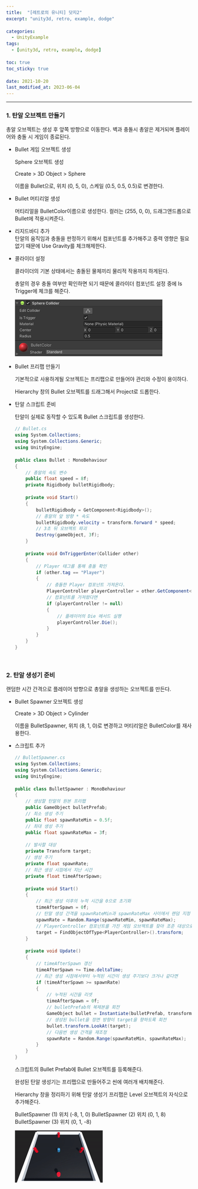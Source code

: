 ```yaml
---
title:  "[레트로의 유니티] 닷지2"
excerpt: "unity3d, retro, example, dodge"

categories:
  - UnityExample
tags:
  - [unity3d, retro, example, dodge]

toc: true
toc_sticky: true
 
date: 2021-10-20 
last_modified_at: 2023-06-04
---  
```


***

### 1. 탄알 오브젝트 만들기

총알 오브젝트는 생성 후 앞쪽 방향으로 이동한다. 벽과 충돌시 총알은 제거되며 플레이어와 충돌 시 게임이 종료된다.  

* Bullet 게임 오브젝트 생성  

  Sphere 오브젝트 생성  

  Create > 3D Object > Sphere  

  이름을 Bullet으로, 위치 (0, 5, 0), 스케일 (0.5, 0.5, 0.5)로 변경한다.  

* Bullet 머티리얼 생성  

  머티리얼을 BulletColor이름으로 생성한다. 컬러는 (255, 0, 0), 드래그앤드롭으로 Bullet에 적용시켜준다.  

* 리지드바디 추가  
  탄알의 움직임과 충돌을 판정하기 위해서 컴포넌트를 추가해주고 중력 영향은 필요없기 때문에 Use Gravity를 체크해제한다.

* 콜라이더 설정  

  콜라이더의 기본 상태에서는 충돌된 물체끼리 물리적 작용까지 하게된다.  

  총알의 경우 충돌 여부만 확인하면 되기 때문에 콜라이더 컴포넌트 설정 중에 Is Trigger에 체크를 해준다.  

  ![set_collider](/assets/images/posting/20211020/set_collider.png)

* Bullet 프리팹 만들기  

  기본적으로 사용하게될 오브젝트는 프리팹으로 만들어야 관리와 수정이 용이하다.  

  Hierarchy 창의 Bullet 오브젝트를 드래그해서 Project로 드롭한다.  

* 탄알 스크립트 준비  

  탄알이 실제로 동작할 수 있도록 Bullet 스크립트를 생성한다.  

  ```c#
  // Bullet.cs
  using System.Collections;
  using System.Collections.Generic;
  using UnityEngine;

  public class Bullet : MonoBehaviour
  {
      // 총알의 속도 변수
      public float speed = 8f;
      private Rigidbody bulletRigidbody;

      private void Start()
      {
          bulletRigidbody = GetComponent<Rigidbody>();
          // 총알의 앞 방향 * 속도
          bulletRigidbody.velocity = transform.forward * speed;
          // 3초 뒤 오브젝트 파괴
          Destroy(gameObject, 3f);
      }

      private void OnTriggerEnter(Collider other)
      {
          // Player 태그를 통해 충돌 확인
          if (other.tag == "Player")
          {
              // 충돌한 Player 컴포넌트 가져온다.  
              PlayerController playerController = other.GetComponent<PlayerController>();
              // 컴포넌트를 가져왔다면  
              if (playerController != null)
              {
                  // 플레이어의 Die 메서드 실행
                  playerController.Die();
              }
          }
      }
  }
  ```

<br/>

### 2. 탄알 생성기 준비  

랜덤한 시간 간격으로 플레이어 방향으로 총알을 생성하는 오브젝트를 만든다.  

* Bullet Spawner 오브젝트 생성  

  Create > 3D Object > Cylinder

  이름을 BulletSpawner, 위치 (8, 1, 0)로 변경하고 머티리얼은 BulletColor를 재사용한다.  

* 스크립트 추가

  ```c#
  // BulletSpawner.cs
  using System.Collections;
  using System.Collections.Generic;
  using UnityEngine;

  public class BulletSpawner : MonoBehaviour
  {
      // 생성할 탄알의 원본 프리팹
      public GameObject bulletPrefab;
      // 최소 생성 주기
      public float spawnRateMin = 0.5f;
      // 최대 생성 주기  
      public float spawnRateMax = 3f;

      // 발사할 대상
      private Transform target;
      // 생성 주기
      private float spawnRate;
      // 최근 생성 시점에서 지난 시간
      private float timeAfterSpawn;

      private void Start()
      {
          // 최근 생성 이후의 누적 시간을 0으로 초기화
          timeAfterSpawn = 0f;
          // 탄알 생성 간격을 spawnRateMin과 spawnRateMax 사이에서 랜덤 지정
          spawnRate = Random.Range(spawnRateMin, spawnRateMax);
          // PlayerController 컴포넌트를 가진 게임 오브젝트를 찾아 조준 대상으로 설정
          target = FindObjectOfType<PlayerController>().transform;
      }

      private void Update()
      {
          // timeAfterSpawn 갱신
          timeAfterSpawn += Time.deltaTime;
          // 최근 생성 시점에서부터 누적된 시간이 생성 주기보다 크거나 같다면
          if (timeAfterSpawn >= spawnRate)
          {
              // 누적된 시간을 리셋
              timeAfterSpawn = 0f;
              // bulletPrefab의 복제본을 회전
              GameObject bullet = Instantiate(bulletPrefab, transform.position, transform.rotation);
              // 생성된 bullet을 정면 방향이 target을 향하도록 회전
              bullet.transform.LookAt(target);
              // 다음번 생성 간격을 재조정
              spawnRate = Random.Range(spawnRateMin, spawnRateMax);
          }
      }
  }
  ```  

  스크립트의 Bullet Prefab에 Bullet 오브젝트를 등록해준다.  

  완성된 탄알 생성기는 프리팹으로 만들어주고 씬에 여러개 배치해준다.  

  Hierarchy 창을 정리하기 위해 탄알 생성기 프리팹은 Level 오브젝트의 자식으로 추가해준다.  

  BulletSpawner (1) 위치 (-8, 1, 0)
  BulletSpawner (2) 위치 (0, 1, 8)
  BulletSpawner (3) 위치 (0, 1, -8)

  ![bullet_test](/assets/images/posting/20211020/bullet_test.gif)  
  
